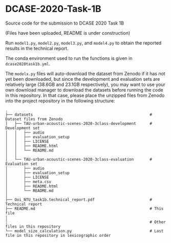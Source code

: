 # DCASE-2020-Task-1B
Source code for the submission to DCASE 2020 Task 1B

(Files have been uploaded, README is under construction)

Run `model1.py`, `model2.py`, `model3.py`, and `model4.py` to obtain the reported results in the technical report.

The conda environment used to run the functions is given in `dcase2020task1b.yml`.

The `modelx.py` files will auto-download the dataset from Zenodo if it has not yet been downloaded, but since the development and evaluation sets are relatively large (38.6GB and 23.1GB respectively), you may want to use your own download manager to download the datasets before running the code in this repository. In that case, please place the unzipped files from Zenodo into the project repository in the following structure:

    .
    ├── datasets                                                   # Dataset files from Zenodo
    │   ├── TAU-urban-acoustic-scenes-2020-3class-development      # Development set
    │   │   ├── audio
    │   │   ├── evaluation_setup
    │   │   ├── LICENSE
    │   │   ├── README.html
    │   │   └── README.md
    │   │
    │   └── TAU-urban-acoustic-scenes-2020-3class-evaluation       # Evaluation set
    │       ├── audio
    │       ├── evaluation_setup
    │       ├── LICENSE
    │       ├── meta.csv
    │       ├── README.html
    │       └── README.md
    │   
    ├── Ooi_NTU_task1b.technical_report.pdf                        # Technical report
    ├── README.md                                                  # This file
    ┆                                                              
    ┆                                                              # Other files in this repository
    └── model_size_calculation.py                                  # Last file in this repository in lexicographic order   
